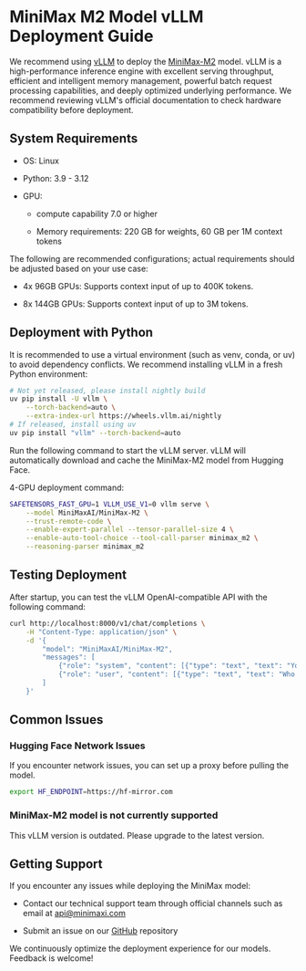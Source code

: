 # MiniMax M2 Model vLLM Deployment Guide

We recommend using [vLLM](https://docs.vllm.ai/en/stable/) to deploy the [MiniMax-M2](https://huggingface.co/MiniMaxAI/MiniMax-M2) model. vLLM is a high-performance inference engine with excellent serving throughput, efficient and intelligent memory management, powerful batch request processing capabilities, and deeply optimized underlying performance. We recommend reviewing vLLM's official documentation to check hardware compatibility before deployment.

## System Requirements

- OS: Linux

- Python: 3.9 - 3.12

- GPU:

  - compute capability 7.0 or higher

  - Memory requirements: 220 GB for weights, 60 GB per 1M context tokens

The following are recommended configurations; actual requirements should be adjusted based on your use case:

- 4x 96GB GPUs: Supports context input of up to 400K tokens.

- 8x 144GB GPUs: Supports context input of up to 3M tokens.

## Deployment with Python

It is recommended to use a virtual environment (such as venv, conda, or uv) to avoid dependency conflicts. We recommend installing vLLM in a fresh Python environment:

```bash
# Not yet released, please install nightly build
uv pip install -U vllm \
    --torch-backend=auto \
    --extra-index-url https://wheels.vllm.ai/nightly
# If released, install using uv
uv pip install "vllm" --torch-backend=auto
```

Run the following command to start the vLLM server. vLLM will automatically download and cache the MiniMax-M2 model from Hugging Face.

4-GPU deployment command:

```bash
SAFETENSORS_FAST_GPU=1 VLLM_USE_V1=0 vllm serve \
    --model MiniMaxAI/MiniMax-M2 \
    --trust-remote-code \
    --enable-expert-parallel --tensor-parallel-size 4 \
    --enable-auto-tool-choice --tool-call-parser minimax_m2 \
    --reasoning-parser minimax_m2
```

## Testing Deployment

After startup, you can test the vLLM OpenAI-compatible API with the following command:

```bash
curl http://localhost:8000/v1/chat/completions \
    -H "Content-Type: application/json" \
    -d '{
        "model": "MiniMaxAI/MiniMax-M2",
        "messages": [
            {"role": "system", "content": [{"type": "text", "text": "You are a helpful assistant."}]},
            {"role": "user", "content": [{"type": "text", "text": "Who won the world series in 2020?"}]}
        ]
    }'
```

## Common Issues

### Hugging Face Network Issues

If you encounter network issues, you can set up a proxy before pulling the model.

```bash
export HF_ENDPOINT=https://hf-mirror.com
```

### MiniMax-M2 model is not currently supported

This vLLM version is outdated. Please upgrade to the latest version.

## Getting Support

If you encounter any issues while deploying the MiniMax model:

- Contact our technical support team through official channels such as email at api@minimaxi.com

- Submit an issue on our [GitHub](https://github.com/MiniMax-AI) repository

We continuously optimize the deployment experience for our models. Feedback is welcome!

